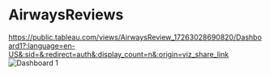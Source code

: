# AirwaysReviews
https://public.tableau.com/views/AirwaysReview_17263028690820/Dashboard1?:language=en-US&:sid=&:redirect=auth&:display_count=n&:origin=viz_share_link
![Dashboard 1](https://github.com/user-attachments/assets/b667b2e6-2455-4fc5-a6ff-4bb583f2a537)
